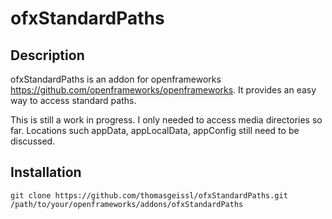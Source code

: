 ofxStandardPaths
===

Description
---
ofxStandardPaths is an addon for openframeworks <https://github.com/openframeworks/openframeworks>.
It provides an easy way to access standard paths.

This is still a work in progress. I only needed to access media directories so far. Locations such appData, appLocalData, appConfig still need to be discussed.

Installation
---
```
git clone https://github.com/thomasgeissl/ofxStandardPaths.git /path/to/your/openframeworks/addons/ofxStandardPaths
```
